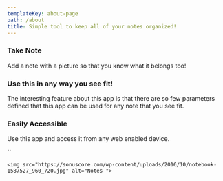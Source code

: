 ```yaml
---
templateKey: about-page
path: /about
title: Simple tool to keep all of your notes organized!
---
```

### Take Note

Add a note with a picture so that you know what it belongs too!

### Use this in any way you see fit!

The interesting feature about this app is that there are so few parameters defined that this app can be used for any note that you see fit. 

### Easily Accessible

Use this app and access it from any web enabled device.

``

`<img src="https://sonuscore.com/wp-content/uploads/2016/10/notebook-1587527_960_720.jpg" alt="Notes ">`